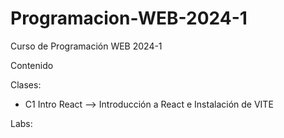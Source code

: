 # Programacion-WEB-2024-1
Curso de Programación WEB 2024-1 


Contenido

Clases:
- C1 Intro React --> Introducción a React e Instalación de VITE



Labs:
